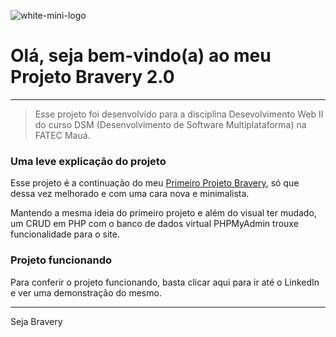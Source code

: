 ![white-mini-logo](https://user-images.githubusercontent.com/119967485/232599456-7cdbb32b-b04c-4c98-ac4f-aecb73306282.png)

# Olá, seja bem-vindo(a) ao meu Projeto Bravery 2.0

---

> Esse projeto foi desenvolvido para a disciplina Desevolvimento Web II do curso DSM (Desenvolvimento de Software Multiplataforma) na FATEC Mauá. 

### Uma leve explicação do projeto

Esse projeto é a continuação do meu [Primeiro Projeto Bravery](https://github.com/KevenAbraham/firstBravery), só que dessa vez melhorado e com uma cara nova e minimalista.

Mantendo a mesma ideia do primeiro projeto e além do visual ter mudado, um CRUD em PHP com o banco de dados virtual PHPMyAdmin trouxe funcionalidade para o site.

### Projeto funcionando

Para conferir o projeto funcionando, basta clicar aqui para ir até o LinkedIn e ver uma demonstração do mesmo. 

---

Seja Bravery
